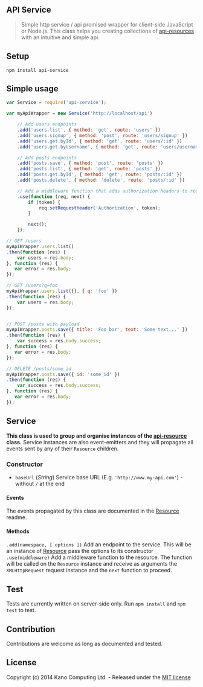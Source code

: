 ## API Service

> Simple http service / api promised wrapper for client-side JavaScript or Node.js. This class helps you creating collections of [api-resources](https://github.com/KanoComputing/js-api-resource) with an intuitive and simple api.

## Setup

`npm install api-service`

## Simple usage

```javascript
var Service = require('api-service');

var myApiWrapper = new Service('http://localhost/api')

    // Add users endpoints
    .add('users.list', { method: 'get', route: 'users' })
    .add('users.signup', { method: 'post', route: 'users/signup' })
    .add('users.get.byId', { method: 'get', route: 'users/:id' })
    .add('users.get.byUsername', { method: 'get', route: 'users/username/:username' })

    // Add posts endpoints
    .add('posts.save', { method: 'post', route: 'posts' })
    .add('posts.list', { method: 'get', route: 'posts' })
    .add('posts.get.byId', { method: 'get', route: 'posts/:id' })
    .add('posts.delete', { method: 'delete', route: 'posts/:id' })

    // Add a middleware function that adds authorization headers to request
    .use(function (req, next) {
        if (token) {
            req.setRequestHeader('Authorization', token);
        }

        next();
    });

// GET /users
myApiWrapper.users.list()
.then(function (res) {
    var users = res.body;
}, function (res) {
   var error = res.body;
});

// GET /users?q=foo
myApiWrapper.users.list({}, { q: 'foo' })
.then(function (res) {
    var users = res.body;
});


// POST /posts with payload
myApiWrapper.posts.save({ title: 'Foo bar', text: 'Some text...' })
.then(function (res) {
    var success = res.body.success;
}, function (res) {
   var error = res.body;
});

// DELETE /posts/some_id
myApiWrapper.posts.save({ id: 'some_id' })
.then(function (res) {
    var success = res.body.success;
}, function (res) {
   var error = res.body;
});
```

## Service

**This class is used to group and organise instances of the [api-resource](https://github.com/KanoComputing/js-api-resource) class.**
Service instances are also event-emitters and they will propagate all events sent by any of their `Resource` children.

### Constructor

* `baseUrl` (*String*) Service base URL (E.g. `'http://www.my-api.com'`) - without `/` at the end

#### Events

The events propagated by this class are documented in the [Resource](https://github.com/KanoComputing/js-api-resource) readme.

#### Methods

`.add(namespace, [ options ])` Add an endpoint to the service. This will be an instance of [Resource](https://github.com/KanoComputing/js-api-resource) pass the options to its constructor
`.use(middleware)` Add a middleware function to the resource. The function will be called on the `Resource` instance and receive as arguments the `XMLHttpRequest` request instance and the `next` function to proceed.

## Test

Tests are currently written on server-side only. Run `npm install` and `npm test` to test.

## Contribution

Contributions are welcome as long as documented and tested.

## License

Copyright (c) 2014 Kano Computing Ltd. - Released under the [MIT license](https://github.com/KanoComputing/js-api-service/blob/master/LICENSE)
